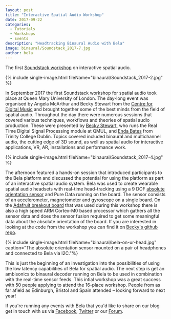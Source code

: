 ```yaml
---
layout: post
title: "Interactive Spatial Audio Workshop"
date: 2017-09-22
categories:
  - Tutorials
  - Workshops
  - Events
description: "Headtracking Binaural Audio with Bela"
image: binaural/Soundstack_2017-7.jpg
author: bela
---
```

 
The first [Soundstack workshop](http://www.eecs.qmul.ac.uk/~rebeccas/events/soundstack2017/) on interactive spatial audio.

{% include single-image.html fileName="binaural/Soundstack_2017-2.jpg" %}

In September 2017 the first Soundstack workshop for spatial audio took place at Queen Mary University of London. The day-long event was organised by Angela McArthur and Becky Stewart from the [Centre for Digital Music](http://c4dm.eecs.qmul.ac.uk/) and brought together some of the best minds from the field of spatial audio. Throughout the day there were numerous sessions that covered various techniques, workflows and theories of spatial audio production. These were presented by [Becky Stewart](http://theleadingzero.com/), who runs the Real Time Digital Signal Processing module at QMUL, and [Enda Bates](http://www.endabates.net/) from Trinity College Dublin. Topics covered included binaural and multichannel audio, the cutting edge of 3D sound, as well as spatial audio for interactive applications, VR, AR, installations and performance work.

{% include single-image.html fileName="binaural/Soundstack_2017-4.jpg" %}

The afternoon featured a hands-on session that introduced participants to the Bela platform and discussed the potential for using the platform as part of an interactive spatial audio system. Bela was used to create wearable spatial audio headsets with real-time head-tracking using a 9 DOF [absolute orientation sensor](https://learn.adafruit.com/adafruit-bno055-absolute-orientation-sensor/overview) and Pure Data running on the board. The sensor consists of an accelerometer, magnetometer and gyroscope on a single board. On the [Adafruit breakout board](https://learn.adafruit.com/adafruit-bno055-absolute-orientation-sensor/overview) that was used during this workshop there is also a high speed ARM Cortex-M0 based processor which gathers all the sensor data and does the sensor fusion required to get some meaningful data about the absolute orientation of the board. If you are interested in looking at the code from the workshop you can find it on [Becky's github repo](https://github.com/theleadingzero/belaonurhead).

{% include single-image.html fileName="binaural/bela-on-ur-head.jpg" caption="The absolute orientation sensor mounted on a pair of headphones and connected to Bela via I2C."%}

This is just the beginning of an investigation into the possibilities of using the low latency capabilities of Bela for spatial audio. The next step is get an ambisonics to binaural decoder running on Bela to be used in combination with the real-time sensor feeds. This intial workshop was a great success with 50 people applying to attend the 16-place workshop. People from as far afield as Edinburgh, Bristol and Spain attended – looking forward to next year!

If you're running any events with Bela that you'd like to share on our blog get in touch with us via [Facebook](https://www.facebook.com/belaPlatform/), [Twitter](https://twitter.com/BelaPlatform) or our [Forum](http://forum.bela.io/).